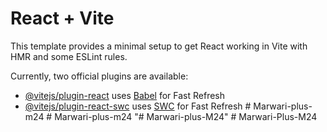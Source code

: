 # React + Vite

This template provides a minimal setup to get React working in Vite with HMR and some ESLint rules.

Currently, two official plugins are available:

- [@vitejs/plugin-react](https://github.com/vitejs/vite-plugin-react/blob/main/packages/plugin-react/README.md) uses [Babel](https://babeljs.io/) for Fast Refresh
- [@vitejs/plugin-react-swc](https://github.com/vitejs/vite-plugin-react-swc) uses [SWC](https://swc.rs/) for Fast Refresh
#   M a r w a r i - p l u s - m 2 4  
 # Marwari-plus-m24
"# Marwari-plus-M24" 
#   M a r w a r i - P l u s - M 2 4  
 
